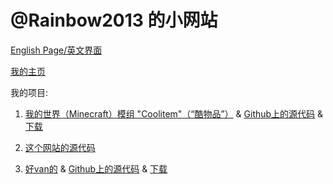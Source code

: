 # @Rainbow2013 的小网站

[English Page/英文界面](/README.md)

[我的主页](https://github.com/rainbow2013)

我的项目:

1. [我的世界（Minecraft）模组 "Coolitem"（“酷物品”）](/cn/projects/coolitem.md) & [Github上的源代码](https://github.com/rainbow2013/coolitem) & [下载](/cn/downloads/coolitem.md)

2. [这个网站的源代码](https://github.com/rainbow2013/rainbow2013.github.io)

3. [好van的](https://www.bilibili.com/video/BV1GJ411x7h7/) & [Github上的源代码](https://www.bilibili.com/video/BV1GJ411x7h7/) & [下载](https://www.bilibili.com/video/BV1GJ411x7h7/) <!-- Fuck -->
